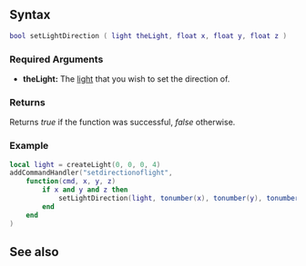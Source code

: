 Syntax
------

``` lua
bool setLightDirection ( light theLight, float x, float y, float z )
```

### Required Arguments

-   **theLight:** The [light](/Element/Light.md "wikilink") that you wish to set the direction of.

### Returns

Returns *true* if the function was successful, *false* otherwise.

### Example

``` Lua
local light = createLight(0, 0, 0, 4)
addCommandHandler("setdirectionoflight",
    function(cmd, x, y, z)
        if x and y and z then
            setLightDirection(light, tonumber(x), tonumber(y), tonumber(z))
        end
    end
)
```

See also
--------

